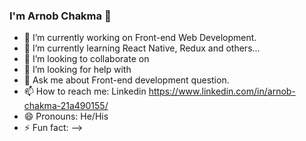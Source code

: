 ### I'm Arnob Chakma 👋

- 🔭 I’m currently working on Front-end Web Development.
- 🌱 I’m currently learning React Native, Redux and others...
- 👯 I’m looking to collaborate on 
- 🤔 I’m looking for help with 
- 💬 Ask me about Front-end development question.
- 📫 How to reach me: Linkedin https://www.linkedin.com/in/arnob-chakma-21a490155/
- 😄 Pronouns: He/His
- ⚡ Fun fact: 
-->
